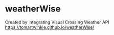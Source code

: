 # weatherWise 
Created by integrating Visual Crossing Weather API
https://tomartwinkle.github.io/weatherWise/
